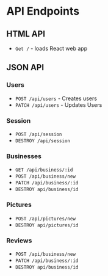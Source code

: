 # API Endpoints

## HTML API
* `Get /` - loads React web app


## JSON API

### Users
* `POST /api/users` - Creates users
* `PATCH /api/users` - Updates Users

### Session
* `POST /api/session`
* `DESTROY /api/session`


### Businesses
* `GET /api/business/:id`
* `POST /api/business/new`
* `PATCH /api/business/:id`
* `DESTROY api/business/id`

### Pictures
* `POST /api/pictures/new`
* `DESTROY api/pictures/id`

### Reviews
* `POST /api/business/new`
* `PATCH /api/business/:id`
* `DESTROY api/business/id`

